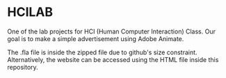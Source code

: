 # HCILAB
One of the lab projects for HCI (Human Computer Interaction) Class. Our goal is to make a simple advertisement using Adobe Animate.

The .fla file is inside the zipped file due to github's size constraint. Alternatively, the website can be accessed using the HTML file inside this repository.
